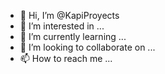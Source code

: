 - 👋 Hi, I’m @KapiProyects
- 👀 I’m interested in ...
- 🌱 I’m currently learning ...
- 💞️ I’m looking to collaborate on ...
- 📫 How to reach me ...

<!---
KapiProyects/KapiProyects is a ✨ special ✨ repository because its `README.md` (this file) appears on your GitHub profile.
You can click the Preview link to take a look at your changes.
--->
